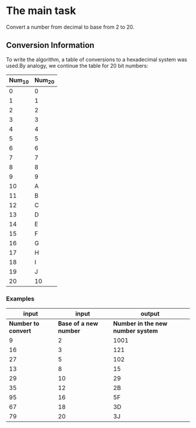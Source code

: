 # The main task

Convert a number from decimal to base from 2 to 20.

## Conversion Information

To write the algorithm, a table of conversions to a hexadecimal system was used.By analogy, we continue the table for 20 bit numbers:

|Num<sub>10</sub>|Num<sub>20</sub>|
|----------------|----------------|
| 0              |  0             |
| 1              |  1             |
| 2              |  2             |
| 3              |  3             |
| 4              |  4             |
| 5              |  5             |
| 6              |  6             |
| 7              |  7             |
| 8              |  8             |
| 9              |  9             |
| 10             |  A             |
| 11             |  B             |
| 12             |  C             |
| 13             |  D             |
| 14             |  E             |
| 15             |  F             |
| 16             |  G             |
| 17             |  H             |
| 18             |  I             |
| 19             |  J             |
| 20             |  10            |

### Examples

|input                |input                   |output                             |
|---------------------|------------------------|-----------------------------------|
|**Number to convert**|**Base of a new number**|**Number in the new number system**|
|9                    |2                       |1001                               |
|16                   |3                       |121                                |
|27                   |5                       |102                                |
|13                   |8                       |15                                 |
|29                   |10                      |29                                 |
|35                   |12                      |2B                                 |
|95                   |16                      |5F                                 |
|67                   |18                      |3D                                 |
|79                   |20                      |3J                                 |


